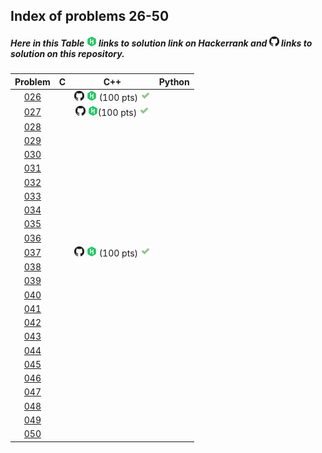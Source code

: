 ## Index of problems 26-50

##### Here in this Table [![image](../img/HR.png)](#) links to solution link on Hackerrank and [![image](../img/GH.png)](#) links to solution on this repository.

| Problem | C | C++ | Python |
| :-----: | :-----: | :-----: | :-----: |
| [026](https://www.hackerrank.com/contests/projecteuler/challenges/euler026) | | [![image](../img/GH.png)](../26-50/026.cpp)  [![image](../img/HR.png)](https://www.hackerrank.com/contests/projecteuler/challenges/euler026/submissions/code/1300487281) (100 pts) [![image](../img/AC.png)](#) | |
| [027](https://www.hackerrank.com/contests/projecteuler/challenges/euler027) | | [![image](../img/GH.png)](../26-50/027.cpp)  [![image](../img/HR.png)](https://www.hackerrank.com/contests/projecteuler/challenges/euler027/submissions/code/1303526409)(100 pts) [![image](../img/AC.png)](#) | |
| [028](https://www.hackerrank.com/contests/projecteuler/challenges/euler028) | | | |
| [029](https://www.hackerrank.com/contests/projecteuler/challenges/euler029) | | | |
| [030](https://www.hackerrank.com/contests/projecteuler/challenges/euler030) | | | |
| [031](https://www.hackerrank.com/contests/projecteuler/challenges/euler031) | | | |
| [032](https://www.hackerrank.com/contests/projecteuler/challenges/euler032) | | | |
| [033](https://www.hackerrank.com/contests/projecteuler/challenges/euler033) | | | |
| [034](https://www.hackerrank.com/contests/projecteuler/challenges/euler034) | | | |
| [035](https://www.hackerrank.com/contests/projecteuler/challenges/euler035) | | | |
| [036](https://www.hackerrank.com/contests/projecteuler/challenges/euler036) | | | |
| [037](https://www.hackerrank.com/contests/projecteuler/challenges/euler037) | | [![image](../img/GH.png)](../26-50/037.cpp)  [![image](../img/HR.png)](https://www.hackerrank.com/contests/projecteuler/challenges/euler037/submissions/code/1301070637) (100 pts) [![image](../img/AC.png)](#) | |
| [038](https://www.hackerrank.com/contests/projecteuler/challenges/euler038) | | | |
| [039](https://www.hackerrank.com/contests/projecteuler/challenges/euler039) | | | |
| [040](https://www.hackerrank.com/contests/projecteuler/challenges/euler040) | | | |
| [041](https://www.hackerrank.com/contests/projecteuler/challenges/euler041) | | | |
| [042](https://www.hackerrank.com/contests/projecteuler/challenges/euler042) | | | |
| [043](https://www.hackerrank.com/contests/projecteuler/challenges/euler043) | | | |
| [044](https://www.hackerrank.com/contests/projecteuler/challenges/euler044) | | | |
| [045](https://www.hackerrank.com/contests/projecteuler/challenges/euler045) | | | |
| [046](https://www.hackerrank.com/contests/projecteuler/challenges/euler046) | | | |
| [047](https://www.hackerrank.com/contests/projecteuler/challenges/euler047) | | | |
| [048](https://www.hackerrank.com/contests/projecteuler/challenges/euler048) | | | |
| [049](https://www.hackerrank.com/contests/projecteuler/challenges/euler049) | | | |
| [050](https://www.hackerrank.com/contests/projecteuler/challenges/euler050) | | | |

